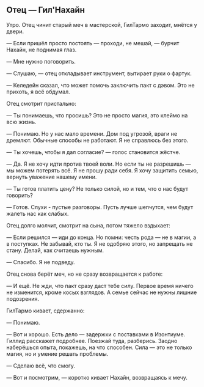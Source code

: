 ## Отец — Гил'Нахайн

Утро. Отец чинит старый меч в мастерской, ГилТармо заходит, мнётся у двери.

— Если пришёл просто постоять — проходи, не мешай, — бурчит Нахайн, не поднимая глаз.

— Мне нужно поговорить.

— Слушаю, — отец откладывает инструмент, вытирает руки о фартук.

— Келедейн сказал, что может помочь заключить пакт с дэвом. Это не прихоть, я всё обдумал.

Отец смотрит пристально:

— Ты понимаешь, что просишь? Это не просто магия, это клеймо на всю жизнь.

— Понимаю. Но у нас мало времени. Дом под угрозой, враги не дремлют. Обычные способы не работают. Я не справлюсь без этого.

— Ты хочешь, чтобы я дал согласие? — голос становится жёстче.

— Да. Я не хочу идти против твоей воли. Но если ты не разрешишь — мы можем потерять всё. Я не прошу ради себя. Я хочу защитить семью, вернуть уважение нашему имени.

— Ты готов платить цену? Не только силой, но и тем, что о нас будут говорить?

— Готов. Слухи - пустые разговоры. Пусть лучше шепчутся, чем будут жалеть нас как слабых.

Отец долго молчит, смотрит на сына, потом тяжело вздыхает:

— Если решился — иди до конца. Но помни: честь рода — не в магии, а в поступках. Не забывай, кто ты. Я не одобряю этого, но запрещать не стану. Делай, как считаешь нужным.

— Спасибо. Я не подведу.

Отец снова берёт меч, но не сразу возвращается к работе:

— И ещё. Не жди, что пакт сразу даст тебе силу. Первое время ничего не изменится, кроме косых взглядов. А семье сейчас не нужны лишние подозрения.

ГилТармо кивает, сдержанно:

— Понимаю.

— Вот и хорошо. Есть дело — задержки с поставками в Изонтиуме. Гиллид расскажет подробнее. Поезжай туда, разберись. Заодно наберёшься опыта, покажешь, на что способен. Сила — это не только магия, но и умение решать проблемы.

— Сделаю всё, что смогу.

— Вот и посмотрим, — коротко кивает Нахайн, возвращаясь к мечу. 